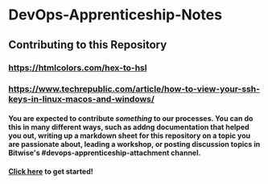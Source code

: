 # DevOps-Apprenticeship-Notes


## Contributing to this Repository

### https://htmlcolors.com/hex-to-hsl

### https://www.techrepublic.com/article/how-to-view-your-ssh-keys-in-linux-macos-and-windows/

#### You are expected to contribute _something_ to our processes. You can do this in many different ways, such as addng documentation that helped you out, writing up a markdown sheet for this repository on a topic you are passionate about, leading a workshop, or posting discussion topics in Bitwise's #devops-apprenticeship-attachment channel.

#### [Click here](https://docs.github.com/en/get-started/quickstart/contributing-to-projects) to get started!
